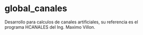 # global_canales
Desarrollo para calculos de canales artificiales, su referencia es el programa HCANALES del Ing. Maximo Villon.
